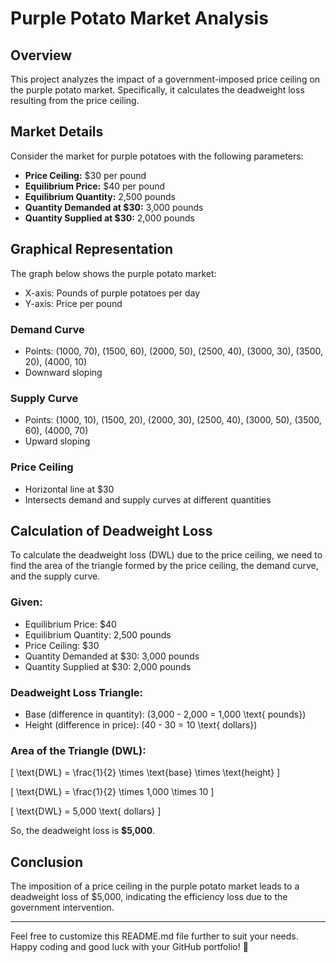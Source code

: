 # Purple Potato Market Analysis

## Overview
This project analyzes the impact of a government-imposed price ceiling on the purple potato market. Specifically, it calculates the deadweight loss resulting from the price ceiling.

## Market Details
Consider the market for purple potatoes with the following parameters:
- **Price Ceiling:** $30 per pound
- **Equilibrium Price:** $40 per pound
- **Equilibrium Quantity:** 2,500 pounds
- **Quantity Demanded at $30:** 3,000 pounds
- **Quantity Supplied at $30:** 2,000 pounds

## Graphical Representation
The graph below shows the purple potato market:

- X-axis: Pounds of purple potatoes per day
- Y-axis: Price per pound

### Demand Curve
- Points: (1000, 70), (1500, 60), (2000, 50), (2500, 40), (3000, 30), (3500, 20), (4000, 10)
- Downward sloping

### Supply Curve
- Points: (1000, 10), (1500, 20), (2000, 30), (2500, 40), (3000, 50), (3500, 60), (4000, 70)
- Upward sloping

### Price Ceiling
- Horizontal line at $30
- Intersects demand and supply curves at different quantities

## Calculation of Deadweight Loss
To calculate the deadweight loss (DWL) due to the price ceiling, we need to find the area of the triangle formed by the price ceiling, the demand curve, and the supply curve.

### Given:
- Equilibrium Price: $40
- Equilibrium Quantity: 2,500 pounds
- Price Ceiling: $30
- Quantity Demanded at $30: 3,000 pounds
- Quantity Supplied at $30: 2,000 pounds

### Deadweight Loss Triangle:
- Base (difference in quantity): \(3,000 - 2,000 = 1,000 \text{ pounds}\)
- Height (difference in price): \(40 - 30 = 10 \text{ dollars}\)

### Area of the Triangle (DWL):


\[ \text{DWL} = \frac{1}{2} \times \text{base} \times \text{height} \]




\[ \text{DWL} = \frac{1}{2} \times 1,000 \times 10 \]




\[ \text{DWL} = 5,000 \text{ dollars} \]



So, the deadweight loss is **$5,000**.

## Conclusion
The imposition of a price ceiling in the purple potato market leads to a deadweight loss of $5,000, indicating the efficiency loss due to the government intervention.

---

Feel free to customize this README.md file further to suit your needs. Happy coding and good luck with your GitHub portfolio! 🌟
